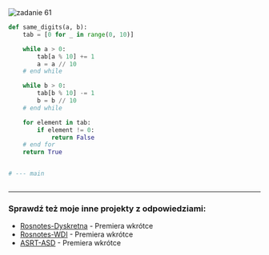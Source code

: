 <picture>
  <source srcset="../../srt/zbior_zadan/61.png" media="(prefers-color-scheme: light)">
  <source srcset="../../srt/zbior_zadan/black_61.png" media="(prefers-color-scheme: dark)">
  <img src="../../srt/zbior_zadan/black_61.png" alt="zadanie 61">
</picture>

```python
def same_digits(a, b):
    tab = [0 for _ in range(0, 10)]

    while a > 0:
        tab[a % 10] += 1
        a = a // 10
    # end while

    while b > 0:
        tab[b % 10] -= 1
        b = b // 10
    # end while

    for element in tab:
        if element != 0:
            return False
    # end for
    return True


# --- main



```

---
### Sprawdź też moje inne projekty z odpowiedziami:
- [Rosnotes-Dyskretna](https://github.com/kamilGie/Rosnotes-Dyskretna) - Premiera wkrótce
- [Rosnotes-WDI](https://github.com/kamilGie/Rosnotes-WDI) - Premiera wkrótce
- [ASRT-ASD](https://github.com/kamilGie/Rosnotes-Dyskretna) - Premiera wkrótce

